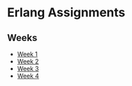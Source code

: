 # Erlang Assignments
## Weeks

- [Week 1](https://github.com/PranavArya37/Erlang/blob/master/Week%201/README.md#week-1----back-to-home)
- [Week 2](https://github.com/PranavArya37/Erlang/blob/master/Week%202/README.md#week-2----back-to-home)
- [Week 3](https://github.com/PranavArya37/Erlang/blob/master/Week%203/README.md#week-3----back-to-home)
- [Week 4](https://github.com/PranavArya37/Erlang/blob/master/Week%204/README.md#week-4----back-to-home)

